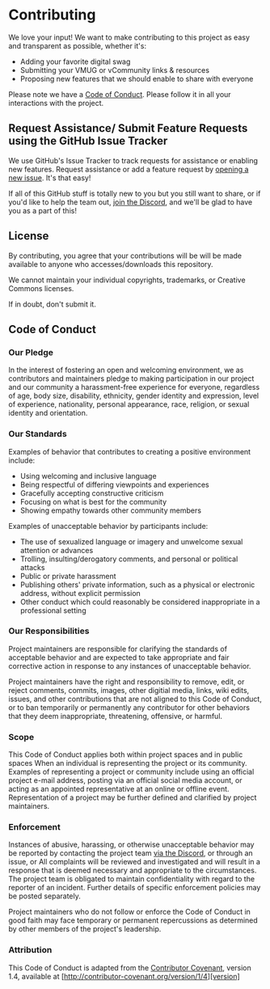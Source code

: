 # Contributing

We love your input! We want to make contributing to this project as easy and
transparent as possible, whether it's:

* Adding your favorite digital swag
* Submitting your VMUG or vCommunity links & resources
* Proposing new features that we should enable to share with everyone

Please note we have a [Code of Conduct](#code-of-conduct). Please follow it in
all your interactions with the project.

## Request Assistance/ Submit Feature Requests using the GitHub Issue Tracker

We use GitHub's Issue Tracker to track requests for assistance or enabling new features. Request assistance or add a 
feature request by [opening a new issue](https://github.com/OrbitalJigsaw/VMworld2020/issues/new/choose). It's that easy!

If all of this GitHub stuff is totally new to you but you still want to share, or if you'd like to help the team out, [join the Discord](discord.gg/pCtqUj), and we'll be glad to have you as a part of this!

## License

By contributing, you agree that your contributions will be will be made
available to anyone who accesses/downloads this repository.

We cannot maintain your individual copyrights, trademarks, or Creative Commons
licenses.

If in doubt, don't submit it.

## Code of Conduct

### Our Pledge

In the interest of fostering an open and welcoming environment, we as
contributors and maintainers pledge to making participation in our project and
our community a harassment-free experience for everyone, regardless of age, body
size, disability, ethnicity, gender identity and expression, level of experience,
nationality, personal appearance, race, religion, or sexual identity and
orientation.

### Our Standards

Examples of behavior that contributes to creating a positive environment
include:

* Using welcoming and inclusive language
* Being respectful of differing viewpoints and experiences
* Gracefully accepting constructive criticism
* Focusing on what is best for the community
* Showing empathy towards other community members

Examples of unacceptable behavior by participants include:

* The use of sexualized language or imagery and unwelcome sexual attention or
advances
* Trolling, insulting/derogatory comments, and personal or political attacks
* Public or private harassment
* Publishing others' private information, such as a physical or electronic
address, without explicit permission
* Other conduct which could reasonably be considered inappropriate in a
professional setting

### Our Responsibilities

Project maintainers are responsible for clarifying the standards of acceptable
behavior and are expected to take appropriate and fair corrective action in
response to any instances of unacceptable behavior.

Project maintainers have the right and responsibility to remove, edit, or
reject comments, commits, images, other digitial media, links, wiki edits,
issues, and other contributions that are not aligned to this Code of Conduct,
or to ban temporarily or permanently any contributor for other behaviors that
they deem inappropriate, threatening, offensive, or harmful.

### Scope

This Code of Conduct applies both within project spaces and in public spaces
When an individual is representing the project or its community. Examples of
representing a project or community include using an official project e-mail
address, posting via an official social media account, or acting as an appointed
representative at an online or offline event. Representation of a project may be
further defined and clarified by project maintainers.

### Enforcement

Instances of abusive, harassing, or otherwise unacceptable behavior may be
reported by contacting the project team [via the Discord](discord.gg/pCtqUj),
or through an issue, or All complaints will be reviewed and investigated and
will result in a response that is deemed necessary and appropriate to the
circumstances. The project team is obligated to maintain confidentiality with
regard to the reporter of an incident. Further details of specific enforcement
policies may be posted separately.

Project maintainers who do not follow or enforce the Code of Conduct in good
faith may face temporary or permanent repercussions as determined by other
members of the project's leadership.

### Attribution

This Code of Conduct is adapted from the [Contributor Covenant][homepage],
version 1.4, available at [http://contributor-covenant.org/version/1/4][version]

[homepage]: http://contributor-covenant.org
[version]: http://contributor-covenant.org/version/1/4/